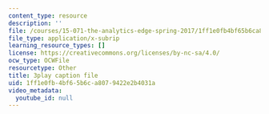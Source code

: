 ```yaml
---
content_type: resource
description: ''
file: /courses/15-071-the-analytics-edge-spring-2017/1ff1e0fb4bf65b6ca8079422e2b4031a_MK3DduTjcrA.vtt
file_type: application/x-subrip
learning_resource_types: []
license: https://creativecommons.org/licenses/by-nc-sa/4.0/
ocw_type: OCWFile
resourcetype: Other
title: 3play caption file
uid: 1ff1e0fb-4bf6-5b6c-a807-9422e2b4031a
video_metadata:
  youtube_id: null
---
```


